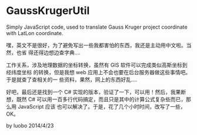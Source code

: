 GaussKrugerUtil
===============

Simply JavaScript code, used to translate Gauss Kruger project coordinate with LatLon coordinate.

嘿，英文不是很好，为了避免写出一些我都害怕的东西，我还是主动用中文啦。当然，也省
得还得边想边查字典....

工作关系，涉及地理数据的坐标转换，虽然有 GIS 软件可以完成类似高斯坐标到经纬度坐标
的转换，但是我想 web 应用上不会也要在后台服务器做这些事情吧。于是就查了查相关的一
些资料，果然，网上的东西好乱....

好吧，最后还是找到一个 C# 实现的版本，验证了一下，可以用！然后，我果断想，既然 C#
可以用一百多行代码搞定，而且只是其中的计算公式复杂些而已，那么用 JavaScript 应该
也可以解决了。于是，花了几个小时时间，改写了一些，OK。

by luobo 2014/4/23
